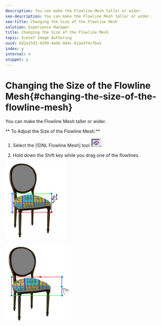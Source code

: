 ```yaml
---
description: You can make the Flowline Mesh taller or wider.
seo-description: You can make the Flowline Mesh taller or wider.
seo-title: Changing the Size of the Flowline Mesh
solution: Experience Manager
title: Changing the Size of the Flowline Mesh
topic: Scene7 Image Authoring
uuid: 6d2a15d1-4299-44db-984c-81ae5f4cf6a5
index: y
internal: n
snippet: y
---
```


# Changing the Size of the Flowline Mesh{#changing-the-size-of-the-flowline-mesh}

You can make the Flowline Mesh taller or wider.

 ** To Adjust the Size of the Flowline Mesh:**

1. Select the [!DNL Flowline Mesh] tool ![](assets/flowline_button.png). 

1. Hold down the Shift key while you drag one of the flowlines.

![](assets/chg_size.png)

![](assets/chg_size2.png)

